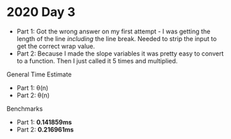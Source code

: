 # 2020 Day 3
- Part 1: Got the wrong answer on my first attempt - I was getting the length of the line *including* the line break. Needed to strip the input to get the correct wrap value. 
- Part 2: Because I made the slope variables it was pretty easy to convert to a function. Then I just called it 5 times and multiplied. 

General Time Estimate
- Part 1: θ(n) 
- Part 2: θ(n)

Benchmarks
- Part 1: **0.141859ms**
- Part 2: **0.216961ms**




